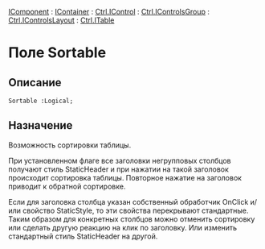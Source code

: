 ﻿---
Link: .Ctrl.ITable.@Sortable
---

[IComponent](topic:Com.Custom.ComClasses.IComponent.Default) :
[IContainer](topic:Com.Custom.ComClasses.IContainer.Default) :
[Ctrl.IControl](topic:Com.Custom.ComClasses.Ctrl.IControl.Default) :
[Ctrl.IControlsGroup](topic:Com.Custom.ComClasses.Ctrl.IControlsGroup.Default) :
[Ctrl.IControlsLayout](topic:Com.Custom.ComClasses.Ctrl.IControlsLayout.Default) :
[Ctrl.ITable](Default)

# Поле Sortable

## Описание

    Sortable :Logical;

## Назначение

Возможность сортировки таблицы.

При установленном флаге все заголовки негрупповых столбцов получают стиль StaticHeader
и при нажатии на такой заголовок происходит сортировка таблицы. Повторное нажатие на заголовок
приводит к обратной сортировке.

Если для заголовка столбца указан собственный обработчик OnClick и/или свойство StaticStyle,
то эти свойства перекрывают стандартные. Таким образом для конкретных столбцов можно отменить
сортировку или сделать другую реакцию на клик по заголовку. Или изменить стандартный стиль
StaticHeader на другой.